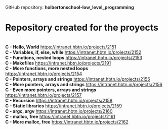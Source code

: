 GitHub repository: **holbertonschool-low_level_programming**
<br>
# Repository created for the proyects<br>
<br>   **C - Hello, World** https://intranet.hbtn.io/projects/2151
<br>   **C - Variables, if, else, while** https://intranet.hbtn.io/projects/2152
<br>   **C - Functions, nested loops** https://intranet.hbtn.io/projects/2153
<br>   **C - Makefiles** https://intranet.hbtn.io/projects/2191
<br>   **C - More functions, more nested loops** https://intranet.hbtn.io/projects/2154
<br>   **C - Pointers, arrays and strings** https://intranet.hbtn.io/projects/2155
<br>   **C - More pointers, arrays and strings** https://intranet.hbtn.io/projects/2156
<br>   **C - Even more pointers, arrays and strings** https://intranet.hbtn.io/projects/2157
<br>   **C - Recursion** https://intranet.hbtn.io/projects/2158
<br>   **C - Static libraries** https://intranet.hbtn.io/projects/2159
<br>   **C - argc, argv** https://intranet.hbtn.io/projects/2160
<br>   **C - malloc, free** https://intranet.hbtn.io/projects/2161
<br>   **C - More malloc, free** https://intranet.hbtn.io/projects/2162
<br>
